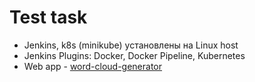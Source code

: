 # Test task

- Jenkins, k8s (minikube) установлены на Linux host
- Jenkins Plugins: Docker, Docker Pipeline, Kubernetes
- Web app - [word-cloud-generator](https://github.com/wickett/word-cloud-generator.git)
